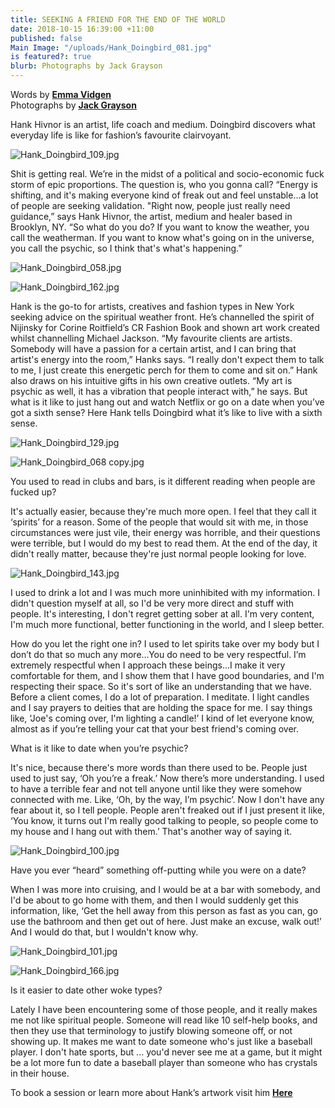 ```yaml
---
title: SEEKING A FRIEND FOR THE END OF THE WORLD
date: 2018-10-15 16:39:00 +11:00
published: false
Main Image: "/uploads/Hank_Doingbird_081.jpg"
is featured?: true
blurb: Photographs by Jack Grayson
---
```


Words by **[Emma Vidgen](https://www.instagram.com/emma_vee/)**  
Photographs by **[Jack Grayson](https://www.instagram.com/jackgrayson/)**

Hank Hivnor is an artist, life coach and medium. Doingbird discovers what everyday life is like for fashion’s favourite clairvoyant.

![Hank_Doingbird_109.jpg](/uploads/Hank_Doingbird_109.jpg)

Shit is getting real. We’re in the midst of a political and socio-economic fuck storm of epic proportions. The question is, who you gonna call? “Energy is shifting, and it's making everyone kind of freak out and feel unstable…a lot of people are seeking validation. "Right now, people just really need guidance,” says Hank Hivnor, the artist, medium and healer based in Brooklyn, NY. “So what do you do? If you want to know the weather, you call the weatherman. If you want to know what's going on in the universe, you call the psychic, so I think that's what's happening.”

![Hank_Doingbird_058.jpg](/uploads/Hank_Doingbird_058.jpg)

![Hank_Doingbird_162.jpg](/uploads/Hank_Doingbird_162.jpg)

Hank is the go-to for artists, creatives and fashion types in New York seeking advice on the spiritual weather front. He’s channelled the spirit of Nijinsky for Corine Roitfield’s CR Fashion Book and shown art work created whilst channelling Michael Jackson. “My favourite clients are artists. Somebody will have a passion for a certain artist, and I can bring that artist's energy into the room,” Hanks says. “I really don't expect them to talk to me, I just create this energetic perch for them to come and sit on.” Hank also draws on his intuitive gifts in his own creative outlets. “My art is psychic as well, it has a vibration that people interact with,” he says. But what is it like to just hang out and watch Netflix or go on a date when you’ve got a sixth sense? Here Hank tells Doingbird what it’s like to live with a sixth sense.

![Hank_Doingbird_129.jpg](/uploads/Hank_Doingbird_129.jpg)

![Hank_Doingbird_068 copy.jpg](/uploads/Hank_Doingbird_068%20copy.jpg)

You used to read in clubs and bars, is it different reading when people are fucked up? 

It's actually easier, because they're much more open. I feel that they call it ‘spirits’ for a reason. Some of the people that would sit with me, in those circumstances were just vile, their energy was horrible, and their questions were terrible, but I would do my best to read them. At the end of the day, it didn't really matter, because they're just normal people looking for love.

![Hank_Doingbird_143.jpg](/uploads/Hank_Doingbird_143.jpg)


I used to drink a lot and I was much more uninhibited with my information. I didn't question myself at all, so I'd be very more direct and stuff with people. It's interesting, I don't regret getting sober at all. I'm very content, I'm much more functional, better functioning in the world, and I sleep better.

 How do you let the right one in?
I used to let spirits take over my body but I don’t do that so much any more…You do need to be very respectful. I’m extremely respectful when I approach these beings…I make it very comfortable for them, and I show them that I have good boundaries, and I'm respecting their space. So it's sort of like an understanding that we have. 
Before a client comes, I do a lot of preparation. I meditate. I light candles and I say prayers to deities that are holding the space for me. I say things like, ‘Joe's coming over, I'm lighting a candle!’ I kind of let everyone know, almost as if you’re telling your cat that your best friend's coming over. 

What is it like to date when you’re psychic?

It's nice, because there's more words than there used to be. People just used to just say, ‘Oh you’re a freak.’ Now there’s more understanding. I used to have a terrible fear and not tell anyone until like they were somehow connected with me. Like, ‘Oh, by the way, I’m psychic’. Now I don't have any fear about it, so I tell people. People aren't freaked out if I just present it like, ‘You know, it turns out I'm really good talking to people, so people come to my house and I hang out with them.’ That's another way of saying it.

![Hank_Doingbird_100.jpg](/uploads/Hank_Doingbird_100.jpg)

Have you ever “heard” something off-putting while you were on a date? 

When I was more into cruising, and I would be at a bar with somebody, and I'd be about to go home with them, and then I would suddenly get this information, like, ‘Get the hell away from this person as fast as you can, go use the bathroom and then get out of here. Just make an excuse, walk out!’ And I would do that, but I wouldn't know why. 

![Hank_Doingbird_101.jpg](/uploads/Hank_Doingbird_101.jpg)

![Hank_Doingbird_166.jpg](/uploads/Hank_Doingbird_166.jpg)

Is it easier to date other woke types?

Lately I have been encountering some of those people, and it really makes me not like spiritual people. Someone will read like 10 self-help books, and then they use that terminology to justify blowing someone off, or not showing up. It makes me want to date someone who's just like a baseball player. I don't hate sports, but ... you'd never see me at a game, but it might be a lot more fun to date a baseball player than someone who has crystals in their house. 



To book a session or learn more about Hank’s artwork visit him **[Here](https://www.hankhivnor.com/)**